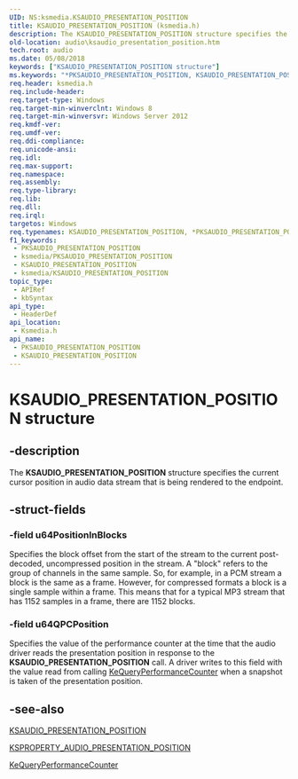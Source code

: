 ```yaml
---
UID: NS:ksmedia.KSAUDIO_PRESENTATION_POSITION
title: KSAUDIO_PRESENTATION_POSITION (ksmedia.h)
description: The KSAUDIO_PRESENTATION_POSITION structure specifies the current cursor position in audio data stream that is being rendered to the endpoint.
old-location: audio\ksaudio_presentation_position.htm
tech.root: audio
ms.date: 05/08/2018
keywords: ["KSAUDIO_PRESENTATION_POSITION structure"]
ms.keywords: "*PKSAUDIO_PRESENTATION_POSITION, KSAUDIO_PRESENTATION_POSITION, KSAUDIO_PRESENTATION_POSITION structure [Audio Devices], PKSAUDIO_PRESENTATION_POSITION, PKSAUDIO_PRESENTATION_POSITION structure pointer [Audio Devices], audio.ksaudio_presentation_position, ksmedia/KSAUDIO_PRESENTATION_POSITION, ksmedia/PKSAUDIO_PRESENTATION_POSITION"
req.header: ksmedia.h
req.include-header: 
req.target-type: Windows
req.target-min-winverclnt: Windows 8
req.target-min-winversvr: Windows Server 2012
req.kmdf-ver: 
req.umdf-ver: 
req.ddi-compliance: 
req.unicode-ansi: 
req.idl: 
req.max-support: 
req.namespace: 
req.assembly: 
req.type-library: 
req.lib: 
req.dll: 
req.irql: 
targetos: Windows
req.typenames: KSAUDIO_PRESENTATION_POSITION, *PKSAUDIO_PRESENTATION_POSITION
f1_keywords:
 - PKSAUDIO_PRESENTATION_POSITION
 - ksmedia/PKSAUDIO_PRESENTATION_POSITION
 - KSAUDIO_PRESENTATION_POSITION
 - ksmedia/KSAUDIO_PRESENTATION_POSITION
topic_type:
 - APIRef
 - kbSyntax
api_type:
 - HeaderDef
api_location:
 - Ksmedia.h
api_name:
 - PKSAUDIO_PRESENTATION_POSITION
 - KSAUDIO_PRESENTATION_POSITION
---
```


# KSAUDIO_PRESENTATION_POSITION structure


## -description

The <b>KSAUDIO_PRESENTATION_POSITION</b> structure specifies the current cursor position in audio data stream that is being rendered to the endpoint.

## -struct-fields

### -field u64PositionInBlocks

Specifies the block offset from the start of the stream to the current post-decoded, uncompressed position in the stream. A "block" refers to the group of channels in the same sample. So, for example, in a PCM stream a block is the same as a frame. However, for compressed formats a block is a single sample within a frame. This means that for a typical MP3 stream that has 1152 samples in a frame, there are 1152 blocks.

### -field u64QPCPosition

Specifies the value of the performance counter at the time that the audio driver reads the presentation position in response to the <b>KSAUDIO_PRESENTATION_POSITION</b> call. A driver writes to this field with the value read from calling <a href="/windows-hardware/drivers/ddi/ntifs/nf-ntifs-kequeryperformancecounter">KeQueryPerformanceCounter</a> when a snapshot is taken of the presentation position.

## -see-also

<a href="/windows-hardware/drivers/ddi/ksmedia/ns-ksmedia-ksaudio_presentation_position">KSAUDIO_PRESENTATION_POSITION</a>



<a href="/windows-hardware/drivers/audio/ksproperty-audio-presentation-position">KSPROPERTY_AUDIO_PRESENTATION_POSITION</a>



<a href="/windows-hardware/drivers/ddi/ntifs/nf-ntifs-kequeryperformancecounter">KeQueryPerformanceCounter</a>


